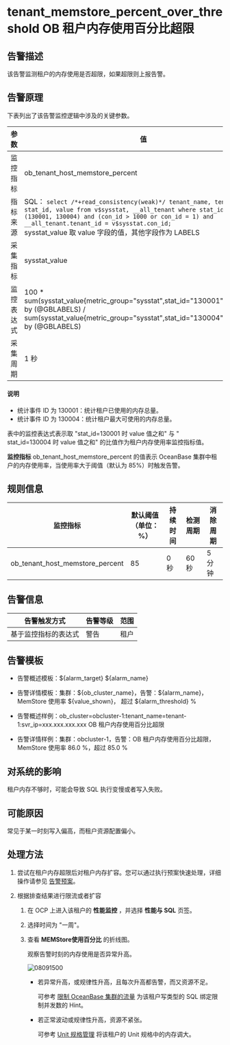 # tenant_memstore_percent_over_threshold OB 租户内存使用百分比超限

## 告警描述

该告警监测租户的内存使用是否超限，如果超限则上报告警。

## 告警原理

下表列出了该告警监控逻辑中涉及的关键参数。

|  参数   |                                                                                                                                                                            值                                                                                                                                                                            |
|-------|---------------------------------------------------------------------------------------------------------------------------------------------------------------------------------------------------------------------------------------------------------------------------------------------------------------------------------------------------------|
| 监控指标  | ob_tenant_host_memstore_percent                                                                                                                                                                                                                                                                                                                         |
| 指标来源  | SQL： ```select /*+read_consistency(weak)*/ tenant_name, tenant_id, stat_id, value from v$sysstat, __all_tenant where stat_id IN (130001, 130004) and (con_id > 1000 or con_id = 1) and __all_tenant.tenant_id = v$sysstat.con_id; ``` </br> sysstat_value 取 value 字段的值，其他字段作为 LABELS |
| 采集指标  | sysstat_value                                                                                                                                                                                                                                                                                                                                           |
| 监控表达式 | 100 \* sum(sysstat_value{metric_group="sysstat",stat_id="130001",@LABELS}) by (@GBLABELS) / sum(sysstat_value{metric_group="sysstat",stat_id="130004",@LABELS}) by (@GBLABELS)                                                                                                                                                                          |
| 采集周期  | 1 秒                                                                                                                                                                                                                                                                                                                                                     |

  <main id="notice" type='explain'>
    <h4>说明</h4>
    <ul>
    <li>统计事件 ID 为 130001：统计租户已使用的内存总量。</li>
    <li>统计事件 ID 为 130004：统计租户最大可使用的内存总量。</li>
    </ul>
  </main>

表中的监控表达式表示取 "stat_id=130001 时 value 值之和" 与 " stat_id=130004 时 value 值之和" 的比值作为租户内存使用率监控指标值。

**监控指标** ob_tenant_host_memstore_percent 的值表示 OceanBase 集群中租户的内存使用率，当使用率大于阈值（默认为 85%）时触发告警。

## 规则信息

|              监控指标               | 默认阈值（单位：%） | 持续时间 | 检测周期 | 消除周期 |
|---------------------------------|------------|------|------|------|
| ob_tenant_host_memstore_percent | 85         | 0 秒  | 60 秒 | 5 分钟 |

## 告警信息

|   告警触发方式   | 告警等级 | 范围 |
|------------|------|----|
| 基于监控指标的表达式 | 警告   | 租户 |

## 告警模板

* 告警概述模板：\${alarm_target} ${alarm_name}

* 告警详情模板：集群：\${ob_cluster_name}，告警：\${alarm_name}，MemStore 使用率 \${value_shown}， 超过 \${alarm_threshold} %

* 告警概述样例：ob_cluster=obcluster-1:tenant_name=tenant-1:svr_ip=xxx.xxx.xxx.xxx OB 租户内存使用百分比超限

* 告警详情样例：集群：obcluster-1，告警：OB 租户内存使用百分比超限，MemStore 使用率 86.0 %，超过 85.0 %

## 对系统的影响

租户内存不够时，可能会导致 SQL 执行变慢或者写入失败。

## 可能原因

常见于某一时刻写入偏高，而租户资源配置偏小。

## 处理方法

1. 尝试在租户内存超限后对租户内存扩容。您可以通过执行预案快速处理，详细操作请参见 [告警预案](../500.appendix/400.execute-the-plan.md)。

2. 根据排查结果进行限流或者扩容

   1. 在 OCP 上进入该租户的 **性能监控** ，并选择 **性能与 SQL** 页签。

   2. 选择时间为 "一周"。

   3. 查看 **MEMStore使用百分比** 的折线图。

      观察告警时刻的内存使用是否异常升高。

      ![08091500](https://obbusiness-private.oss-cn-shanghai.aliyuncs.com/doc/img/ocp/p302467.png)

      * 若异常升高，或规律性升高，且每次升高都告警，而又资源不足。

        可参考 [限制 OceanBase 集群的流量](../500.appendix/200.limit-the-inbound-traffic-of-the-oceanbase-cluster.md) 为该租户写类型的 SQL 绑定限制并发数的 Hint。

      * 若正常波动或规律性升高，资源不紧张。

        可参考 [Unit 规格管理](../../../700.tenant-functions/400.manage-unit-specification.md) 将该租户的 Unit 规格中的内存调大。
